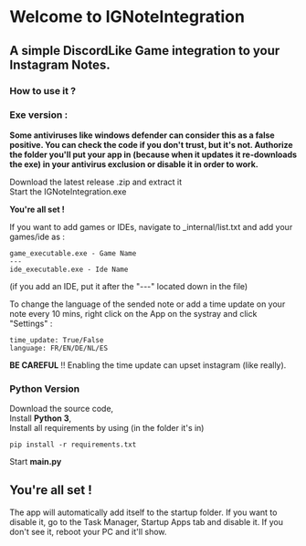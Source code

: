 # Welcome to IGNoteIntegration
## A simple DiscordLike Game integration to your Instagram Notes.

### How to use it ?

### Exe version :   
**Some antiviruses like windows defender can consider this as a false positive. You can check the code if you don't 
trust, but it's not. Authorize the folder you'll put your app in (because when it updates it re-downloads the exe) in 
your antivirus exclusion or disable it in order to work.**  
  
Download the latest release .zip and extract it  
Start the IGNoteIntegration.exe  
  
**You're all set !**  
  
If you want to add games or IDEs, navigate to _internal/list.txt and add your games/ide as :
```
game_executable.exe - Game Name
---
ide_executable.exe - Ide Name
```
(if you add an IDE, put it after the "---" located down in the file)
  
To change the language of the sended note or add a time update on your note every 10 mins, right click on the App on the systray and click "Settings" :
```
time_update: True/False
language: FR/EN/DE/NL/ES
```
**BE CAREFUL** !! Enabling the time update can upset instagram (like really).
  
### Python Version  
Download the source code,  
Install **Python 3**,  
Install all requirements by using (in the folder it's in)
```
pip install -r requirements.txt
```  
Start **main.py**
  
## You're all set !  
The app will automatically add itself to the startup folder. If you want to disable it, go to the Task Manager, Startup 
Apps tab and disable it. If you don't see it, reboot your PC and it'll show.